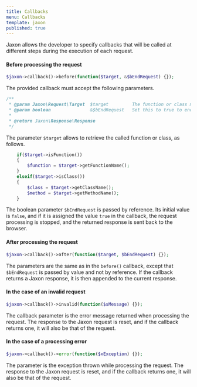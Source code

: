 ```yaml
---
title: Callbacks
menu: Callbacks
template: jaxon
published: true
---
```


Jaxon allows the developer to specify callbacks that will be called at different steps during the execution of each request.

#### Before processing the request

```php
$jaxon->callback()->before(function($target, &$bEndRequest) {});
```

The provided callback must accept the following parameters.

```php
/**
 * @param Jaxon\Request\Target  $target         The function or class method to be called.
 * @param boolean               &$bEndRequest   Set this to true to end the request.
 *
 * @return Jaxon\Response\Response
 */
```

The parameter `$target` allows to retrieve the called function or class, as follows.

```php
    if($target->isFunction())
    {
        $function = $target->getFunctionName();
    }
    elseif($target->isClass())
    {
        $class = $target->getClassName();
        $method = $target->getMethodName();
    }
```

The boolean parameter `$bEndRequest` is passed by reference. Its initial value is `false`, and if it is assigned the value `true` in the callback, the request processing is stopped, and the returned response is sent back to the browser.

#### After processing the request

```php
$jaxon->callback()->after(function($target, $bEndRequest) {});
```

The parameters are the same as in the `before()` callback, except that `$bEndRequest` is passed by value and not by reference.
If the callback returns a Jaxon response, it is then appended to the current response.

#### In the case of an invalid request

```php
$jaxon->callback()->invalid(function($sMessage) {});
```

The callback parameter is the error message returned when processing the request.
The response to the Jaxon request is reset, and if the callback returns one, it will also be that of the request.

#### In the case of a processing error

```php
$jaxon->callback()->error(function($xException) {});
```

The parameter is the exception thrown while processing the request.
The response to the Jaxon request is reset, and if the callback returns one, it will also be that of the request.
